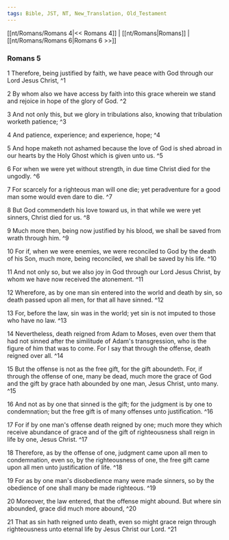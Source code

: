 ```yaml
---
tags: Bible, JST, NT, New_Translation, Old_Testament
---
```


[[nt/Romans/Romans 4|<< Romans 4]] | [[nt/Romans|Romans]] | [[nt/Romans/Romans 6|Romans 6 >>]]

### Romans 5

1 Therefore, being justified by faith, we have peace with God through our Lord Jesus Christ,  ^1

2 By whom also we have access by faith into this grace wherein we stand and rejoice in hope of the glory of God.  ^2

3 And not only this, but we glory in tribulations also, knowing that tribulation worketh patience;  ^3

4 And patience, experience; and experience, hope;  ^4

5 And hope maketh not ashamed because the love of God is shed abroad in our hearts by the Holy Ghost which is given unto us.  ^5

6 For when we were yet without strength, in due time Christ died for the ungodly.  ^6

7 For scarcely for a righteous man will one die; yet peradventure for a good man some would even dare to die.  ^7

8 But God commendeth his love toward us, in that while we were yet sinners, Christ died for us.  ^8

9 Much more then, being now justified by his blood, we shall be saved from wrath through him.  ^9

10 For if, when we were enemies, we were reconciled to God by the death of his Son, much more, being reconciled, we shall be saved by his life.  ^10

11 And not only so, but we also joy in God through our Lord Jesus Christ, by whom we have now received the atonement.  ^11

12 Wherefore, as by one man sin entered into the world and death by sin, so death passed upon all men, for that all have sinned.  ^12

13 For, before the law, sin was in the world; yet sin is not imputed to those who have no law.  ^13

14 Nevertheless, death reigned from Adam to Moses, even over them that had not sinned after the similitude of Adam\'s transgression, who is the figure of him that was to come. For I say that through the offense, death reigned over all.  ^14

15 But the offense is not as the free gift, for the gift aboundeth. For, if through the offense of one, many be dead, much more the grace of God and the gift by grace hath abounded by one man, Jesus Christ, unto many.  ^15

16 And not as by one that sinned is the gift; for the judgment is by one to condemnation; but the free gift is of many offenses unto justification.  ^16

17 For if by one man\'s offense death reigned by one; much more they which receive abundance of grace and of the gift of righteousness shall reign in life by one, Jesus Christ.  ^17

18 Therefore, as by the offense of one, judgment came upon all men to condemnation, even so, by the righteousness of one, the free gift came upon all men unto justification of life.  ^18

19 For as by one man\'s disobedience many were made sinners, so by the obedience of one shall many be made righteous.  ^19

20 Moreover, the law entered, that the offense might abound. But where sin abounded, grace did much more abound,  ^20

21 That as sin hath reigned unto death, even so might grace reign through righteousness unto eternal life by Jesus Christ our Lord.  ^21

 

